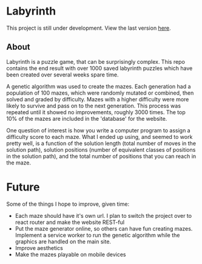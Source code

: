 # Labyrinth

This project is still under development.  View the last version [here](https://pacific-stream-64157.herokuapp.com/).

## About

Labyrinth is a puzzle game, that can be surprisingly complex.  This repo contains the end result with over 1000 saved labyrinth puzzles which have been created over several weeks spare time.

A genetic algorithm was used to create the mazes.  Each generation had a population of 100 mazes, which were randomly mutated or combined, then solved and graded by difficulty.  Mazes with a higher difficulty were more likely to survive and pass on to the next generation.  This process was repeated until it showed no improvements, roughly 3000 times.  The top 10% of the mazes are included in the 'database' for the website.

One question of interest is how you write a computer program to assign a difficulty score to each maze.  What I ended up using, and seemed to work pretty well, is a function of the solution length (total number of moves in the solution path), solution positions (number of equivalent classes of positions in the solution path), and the total number of positions that you can reach in the maze.

# Future

Some of the things I hope to improve, given time:

* Each maze should have it's own url.  I plan to switch the project over to react router and make the website REST-ful
* Put the maze generator online, so others can have fun creating mazes.   Implement a service worker to run the genetic algorithm while the graphics are handled on the main site.
* Improve aesthetics
* Make the mazes playable on mobile devices